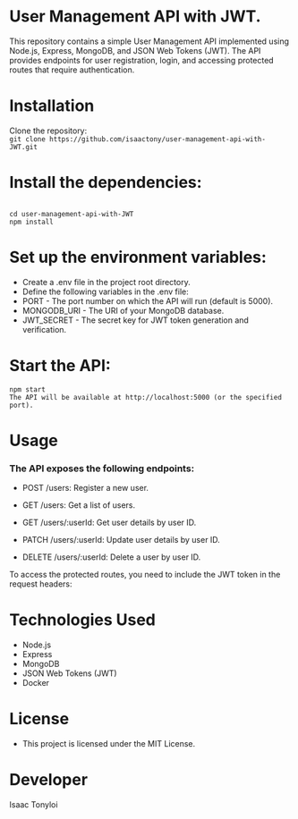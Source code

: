 # User Management API with JWT. 
This repository contains a simple User Management API implemented using Node.js, Express, MongoDB, and JSON Web Tokens (JWT). The API provides endpoints for user registration, login, and accessing protected routes that require authentication.
# Installation      
Clone the repository:       
```git clone https://github.com/isaactony/user-management-api-with-JWT.git```              
# Install the dependencies:               
```    
         
cd user-management-api-with-JWT                             
npm install                                
```                  
# Set up the environment variables:                         
               
- Create a .env file in the project root directory.         
- Define the following variables in the .env file:              
- PORT - The port number on which the API will run (default is 5000).      
- MONGODB_URI - The URI of your MongoDB database.
- JWT_SECRET - The secret key for JWT token generation and verification. 
     
# Start the API:     
```   
npm start 
The API will be available at http://localhost:5000 (or the specified port).
```  

# Usage    
### The API exposes the following endpoints:

- POST /users: Register a new user.

- GET /users: Get a list of users.

- GET /users/:userId: Get user details by user ID.

- PATCH /users/:userId: Update user details by user ID.   

- DELETE /users/:userId: Delete a user by user ID.


To access the protected routes, you need to include the JWT token in the request headers:


# Technologies Used
- Node.js
- Express
- MongoDB
- JSON Web Tokens (JWT)
- Docker


# License
- This project is licensed under the MIT License.


# Developer
Isaac Tonyloi 

   

